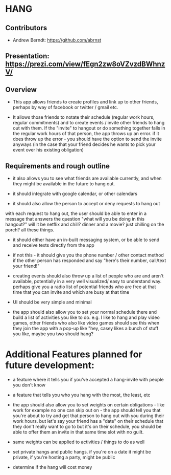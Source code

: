 # HANG

## Contributors

* Andrew Berndt: https://github.com/abrnst
## Presentation: https://prezi.com/view/fEgn2zw8oVZvzdBWhnzV/

## Overview
* This app allows friends to create profiles and link up to other friends, perhaps by way of facebook or twitter / gmail etc.

* It allows those friends to notate their schedule (regular work hours, regular commitments) and to create events / invite other friends to hang out with them. If the "invite" to hangout or do something together falls in the regular work hours of that person, the app throws up an error. if it does throw up the error - you should have the option to send the invite anyways (in the case that your friend decides he wants to pick your event over his existing obligation)


## Requirements and rough outline
* it also allows you to see what friends are available currently, and when they might be available in the future to hang out.

* it should integrate with google calendar, or other calendars

* it should also allow the person to accept or deny requests to hang out

with each request to hang out, the user should be able to enter in a message that answers the question "what will you be doing in this hangout?" will it be netflix and chill? dinner and a movie? just chilling on the porch? all these things.


* it should either have an in-built messaging system, or be able to send and receive texts directly from the app

* if not this - it should give you the phone number / other contact method if the other person has responded and say "here's their number, call/text your friend!"

* creating events should also throw up a list of people who are and aren't available, potentially in a very well visualized/ easy to understand way. perhaps give you a radio list of potential friends who are free at that time that you can invite and which are busy at that time

* UI should be very simple and minimal

* the app should also allow you to set your normal schedule there and build a list of activities you like to do. e.g. I like to hang and play video games, other friends who also like video games should see this when they join the app with a pop-up like "hey, casey likes a bunch of stuff you like, maybe you two should hang?

# Additional Features planned for future development:

* a feature where it tells you if you've accepted a hang-invite with people you don't know

* a feature that tells you who you hang with the most, the least, etc

* the app should also allow you to set weights on certain obligations - like work for example no one can skip out on - the app should tell you that you're about to try and get that person to hang out with you during their work hours. but let's say your friend has a "date" on their schedule that they don't really want to go to but it's on their schedule, you should be able to offer them an invite in that same time slot with no guilt.

* same weights can be applied to activities / things to do as well

* set private hangs and public hangs. if you're on a date it might be private, if you're hosting a party, might be public

* determine if the hang will cost money

